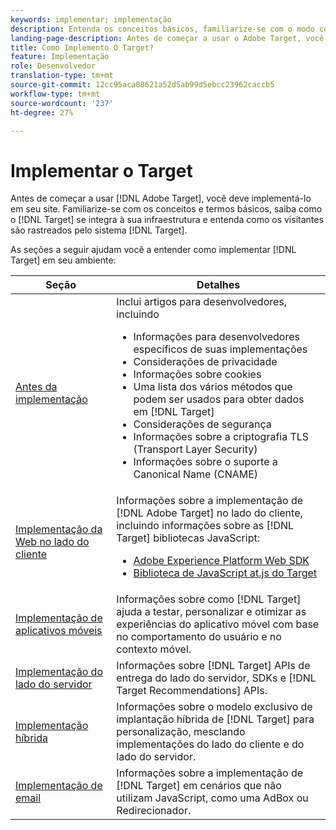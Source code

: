 ```yaml
---
keywords: implementar; implementação
description: Entenda os conceitos básicos, familiarize-se com o modo como o Target funciona e se integra à sua infraestrutura e entenda como os visitantes são rastreados.
landing-page-description: Antes de começar a usar o Adobe Target, você deve implementá-lo em seu site, entender alguns conceitos e termos básicos e familiarizar-se com o funcionamento do Target.
title: Como Implemento O Target?
feature: Implementação
role: Desenvolvedor
translation-type: tm+mt
source-git-commit: 12cc95aca08621a52d5ab99d5ebcc23962caccb5
workflow-type: tm+mt
source-wordcount: '237'
ht-degree: 27%

---
```



# Implementar o Target

Antes de começar a usar [!DNL Adobe Target], você deve implementá-lo em seu site. Familiarize-se com os conceitos e termos básicos, saiba como o [!DNL Target] se integra à sua infraestrutura e entenda como os visitantes são rastreados pelo sistema [!DNL Target].

As seções a seguir ajudam você a entender como implementar [!DNL Target] em seu ambiente:

| Seção | Detalhes |
| --- | --- |
| [Antes da implementação](c-considerations-before-you-implement-target/considerations-before-you-implement-target.md) | Inclui artigos para desenvolvedores, incluindo<ul><li>Informações para desenvolvedores específicos de suas implementações</li><li>Considerações de privacidade</li><li>Informações sobre cookies<li>Uma lista dos vários métodos que podem ser usados para obter dados em [!DNL Target]</li><li>Considerações de segurança</li><li>Informações sobre a criptografia TLS (Transport Layer Security)</li><li>Informações sobre o suporte a Canonical Name (CNAME)</li></ul> |
| [Implementação da Web no lado do cliente](/help/c-implementing-target/c-implementing-target-for-client-side-web/implement-target-for-client-side-web.md) | Informações sobre a implementação de [!DNL Adobe Target] no lado do cliente, incluindo informações sobre as [!DNL Target] bibliotecas JavaScript:<ul><li>[Adobe Experience Platform Web SDK](/help/c-implementing-target/c-implementing-target-for-client-side-web/aep-web-sdk.md)</li><li>[Biblioteca de JavaScript at.js do Target](/help/c-implementing-target/c-implementing-target-for-client-side-web/c-how-atjs-works/how-atjs-works.md)</li></ul> |
| [Implementação de aplicativos móveis](/help/c-target-mobile-app/target-mobile-app.md) | Informações sobre como [!DNL Target] ajuda a testar, personalizar e otimizar as experiências do aplicativo móvel com base no comportamento do usuário e no contexto móvel. |
| [Implementação do lado do servidor](/help/c-implementing-target/c-api-and-sdk-overview/api-and-sdk-overview.md) | Informações sobre [!DNL Target] APIs de entrega do lado do servidor, SDKs e [!DNL Target Recommendations] APIs. |
| [Implementação híbrida](/help/c-implementing-target/hybrid-implementation.md) | Informações sobre o modelo exclusivo de implantação híbrida de [!DNL Target] para personalização, mesclando implementações do lado do cliente e do lado do servidor. |
| [Implementação de email](c-non-javascript-based-implementation/non-javascript-based-implementation.md) | Informações sobre a implementação de [!DNL Target] em cenários que não utilizam JavaScript, como uma AdBox ou Redirecionador. |
